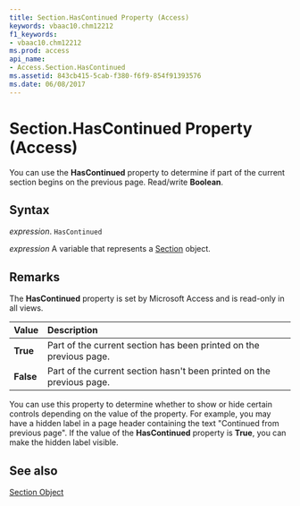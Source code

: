 ```yaml
---
title: Section.HasContinued Property (Access)
keywords: vbaac10.chm12212
f1_keywords:
- vbaac10.chm12212
ms.prod: access
api_name:
- Access.Section.HasContinued
ms.assetid: 843cb415-5cab-f380-f6f9-854f91393576
ms.date: 06/08/2017
---
```



# Section.HasContinued Property (Access)

You can use the  **HasContinued** property to determine if part of the current section begins on the previous page. Read/write **Boolean**.


## Syntax

 _expression_. `HasContinued`

 _expression_ A variable that represents a [Section](./Access.Section.md) object.


## Remarks

The  **HasContinued** property is set by Microsoft Access and is read-only in all views.



|**Value**|**Description**|
|:-----|:-----|
|**True**|Part of the current section has been printed on the previous page.|
|**False**|Part of the current section hasn't been printed on the previous page.|
You can use this property to determine whether to show or hide certain controls depending on the value of the property. For example, you may have a hidden label in a page header containing the text "Continued from previous page". If the value of the  **HasContinued** property is **True**, you can make the hidden label visible.


## See also


[Section Object](Access.Section.md)

